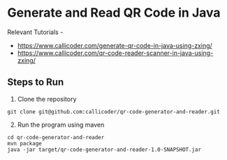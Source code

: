 # Generate and Read QR Code in Java

Relevant Tutorials -

+ https://www.callicoder.com/generate-qr-code-in-java-using-zxing/
+ https://www.callicoder.com/qr-code-reader-scanner-in-java-using-zxing/

## Steps to Run

1. Clone the repository

```
git clone git@github.com:callicoder/qr-code-generator-and-reader.git
```

2. Run the program using maven

```
cd qr-code-generator-and-reader
mvn package
java -jar target/qr-code-generator-and-reader-1.0-SNAPSHOT.jar 
```

